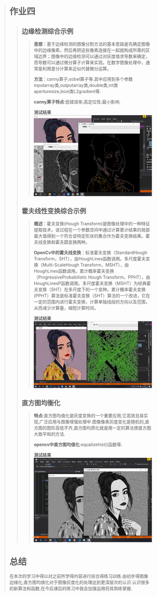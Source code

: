 ># **作业四**
>>## 边缘检测综合示例
>>>**思想**：基于边缘检测的图像分割方法的基本思路是先确定图像中的边缘像素，然后再把这些像素连接在一起就构成所需的区域边界；图像中的边缘检测可以通过对灰度值求导数来确定，而导数可以通过微分算子计算来实现。在数字图像处理中，通常是利用差分计算来近似代替微分运算。
>>>
>>>**方法**：canny算子;sobel算子等.其中应用到多个参数inputarray类,outputarray类,double类,int类aperturesize,bool类L2gradient等.
>>>
>>>**canny算子特点**:低错误率;高定位性;最小影响.
>>>
>>>**测试结果**
>>>![边缘检测](images\4_1.png)
>>
>>## 霍夫线性变换综合示例
>>>**概述**：霍夫变换(Hough Transform)是图像处理中的一种特征提取技术，该过程在一个参数空间中通过计算累计结果的局部最大值得到一个符合该特定形状的集合作为霍夫变换结果。霍夫线变换和霍夫圆变换两种。
>>>
>>>**OpenCv中的霍夫线变换**：标准霍夫变换（StandardHough Transform，SHT），由HoughLines函数调用。多尺度霍夫变换（Multi-ScaleHough Transform，MSHT），由HoughLines函数调用。累计概率霍夫变换（ProgressiveProbabilistic Hough Transform，PPHT），由HoughLinesP函数调用。多尺度霍夫变换（MSHT）为经典霍夫变换（SHT）在多尺度下的一个变种。累计概率霍夫变换(PPHT）算法是标准霍夫变换（SHT）算法的一个改进，它在一定的范围内进行霍夫变换，计算单独线段的方向以及范围，从而减少计算量，缩短计算时间。
>>>
>>>**测试结果**
>>>![霍夫线性变换](images\4_2.png)
>>## 直方图均衡化
>>>**特点**:直方图均值化是灰度变换的一个重要应用,它高效且易实现,广泛应用与图像增强处理中.图像像素灰度变化是随机的,直方图的图形高低不齐,直方图均质化就是用一定的算法使直方图大致平和的方法.
>>>
>>>**opencv中直方图均值化**:equalizehist()函数等.
>>>
>>>**测试结果**
>>>![直方图均值化](images\4_3.png)
>
># 总结
>在本次的学习中得以对之前所学得内容进行综合得练习训练.由初步得图像边缘化,直方图均值化对于图像灰度化的处理达到更深层次的认识.认识很多的新算法和函数,在今后课后的练习中我会加强运用将其熟练掌握.

